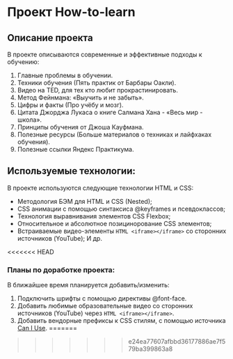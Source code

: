 # Проект How-to-learn

## Описание проекта
В проекте описываются современные и эффективные подходы к обучению:
1. Главные проблемы в обучении.
2. Техники обучения (Пять практик от Барбары Оакли).
3. Видео на TED, для тех кто любит прокрастинировать.
4. Метод Фейнмана: «Выучить и не забыть».
5. Цифры и факты (Про учёбу и мозг).
6. Цитата Джорджа Лукаса о книге Салмана Хана - «Весь мир - школа».
7. Принципы обучения от Джоша Кауфмана.
8. Полезные ресурсы (Больше материалов о техниках и лайфхаках обучения).
9. Полезные ссылки Яндекс Практикума.

## Используемые технологии:
В проекте используются следующие технологии HTML и CSS:
- Методология БЭМ для HTML и CSS (Nested);
- CSS анимации с помощью синтаксиса @keyframes и псевдоклассов;
- Технология выравнивания элементов CSS Flexbox;
- Относительное и абсолютное позицинорование CSS элементов;
- Встраиваемые видео-элементы ```HTML <iframe></iframe>``` со сторонних источников (YouTube);
И др.

<<<<<<< HEAD
### Планы по доработке проекта:
В ближайшее время планируется добавить/изменить:
1. Подключить шрифты с помощью директивы @font-face.
2. Добавить любимые образовательные видео со сторонних источников (YouTube) через ```HTML <iframe></iframe>```.
3. Добавить вендорные префиксы к CSS стилям, с помощью источника [Can I Use](https://caniuse.com/).
=======
>>>>>>> e24ea77607afbbd36177886ae7f579ba399863a8
